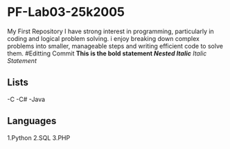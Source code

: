 # PF-Lab03-25k2005
My First Repository
I have strong interest in programming, particularly in coding and logical problem solving. i enjoy breaking down complex problems into smaller, manageable steps and writing efficient code to solve them.
#Editting Commit
**This is the bold statement _Nested Italic_**
_Italic Statement_
## Lists
-C
-C#
-Java
## Languages
1.Python
2.SQL
3.PHP
